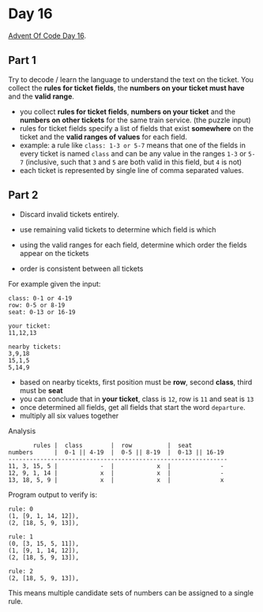 # Day 16

[Advent Of Code Day 16](https://adventofcode.com/2020/day/16).

## Part 1

Try to decode / learn the language to understand the text on the ticket.
You collect the **rules for ticket fields**, the **numbers on your ticket must have** and the **valid range**.

* you collect **rules for ticket fields**, **numbers on your ticket** and the **numbers on other tickets** for the same train service. (the puzzle input)
* rules for ticket fields specify a list of fields that exist **somewhere** on the ticket and the **valid ranges of values** for each field.
* example: a rule like `class: 1-3 or 5-7` means that one of the fields in every ticket is named `class` and can be any value in the ranges `1-3` or `5-7` (inclusive, such that `3` and `5` are both valid in this field, but `4` is not)
* each ticket is represented by single line of comma separated values.

## Part 2

* Discard invalid tickets entirely.
* use remaining valid tickets to determine which field is which

* using the valid ranges for each field, determine which order the fields appear on the tickets
* order is consistent between all tickets

For example given the input:

```
class: 0-1 or 4-19
row: 0-5 or 8-19
seat: 0-13 or 16-19

your ticket:
11,12,13

nearby tickets:
3,9,18
15,1,5
5,14,9
```

* based on nearby ticekts, first position must be **row**, second **class**, third must be **seat**
* you can conclude that in **your ticket**, class is `12`, row is `11` and seat is `13`
* once determined all fields, get all fields that start the word `departure`.
* multiply all six values together

Analysis

```
       rules |  class        |  row          |  seat
numbers      |  0-1 || 4-19  |  0-5 || 8-19  |  0-13 || 16-19
--------------------------------------------------------------
11, 3, 15, 5 |            -  |            x  |              -
12, 9, 1, 14 |            x  |            x  |              -
13, 18, 5, 9 |            x  |            x  |              x
```

Program output to verify is:

```
rule: 0
(1, [9, 1, 14, 12]),
(2, [18, 5, 9, 13]),

rule: 1
(0, [3, 15, 5, 11]),
(1, [9, 1, 14, 12]),
(2, [18, 5, 9, 13]),

rule: 2
(2, [18, 5, 9, 13]),
```

This means multiple candidate sets of numbers can be assigned to a single rule.
